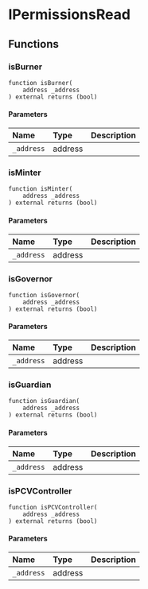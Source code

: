 # IPermissionsRead

## Functions

### isBurner

```solidity
function isBurner(
    address _address
) external returns (bool)
```

#### Parameters

| Name | Type | Description |
| :--- | :--- | :---------- |
| `_address` | address |  |

### isMinter

```solidity
function isMinter(
    address _address
) external returns (bool)
```

#### Parameters

| Name | Type | Description |
| :--- | :--- | :---------- |
| `_address` | address |  |

### isGovernor

```solidity
function isGovernor(
    address _address
) external returns (bool)
```

#### Parameters

| Name | Type | Description |
| :--- | :--- | :---------- |
| `_address` | address |  |

### isGuardian

```solidity
function isGuardian(
    address _address
) external returns (bool)
```

#### Parameters

| Name | Type | Description |
| :--- | :--- | :---------- |
| `_address` | address |  |

### isPCVController

```solidity
function isPCVController(
    address _address
) external returns (bool)
```

#### Parameters

| Name | Type | Description |
| :--- | :--- | :---------- |
| `_address` | address |  |

